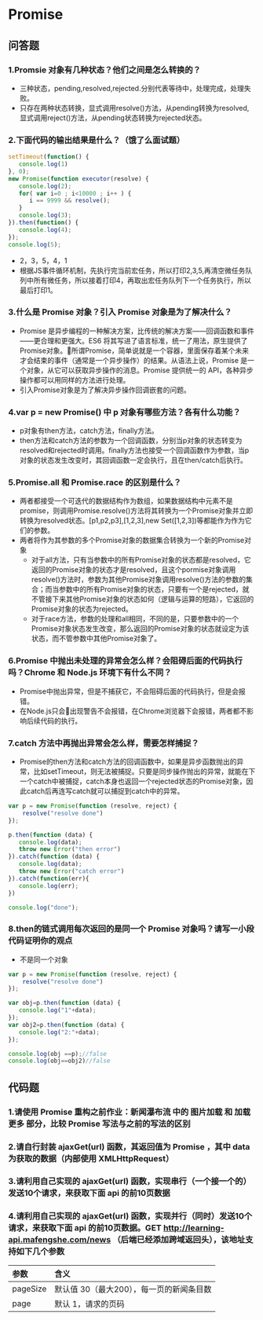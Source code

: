 # Promise

## 问答题

### 1.Promsie 对象有几种状态？他们之间是怎么转换的？

- 三种状态，pending,resolved,rejected.分别代表等待中，处理完成，处理失败。
- 只存在两种状态转换，显式调用resolve()方法，从pending转换为resolved,显式调用reject()方法，从pending状态转换为rejected状态。

### 2.下面代码的输出结果是什么？（饿了么面试题）

```js
setTimeout(function() {
   console.log(1)
}, 0);
new Promise(function executor(resolve) {
   console.log(2);
   for( var i=0 ; i<10000 ; i++ ) {
      i == 9999 && resolve();
   }
   console.log(3);
}).then(function() {
   console.log(4);
});
console.log(5);
```

- 2，3，5，4，1
- 根据JS事件循环机制，先执行完当前宏任务，所以打印2,3,5,再清空微任务队列中所有微任务，所以接着打印4，再取出宏任务队列下一个任务执行，所以最后打印1。

### 3.什么是 Promise 对象？引入 Promise 对象是为了解决什么？

- Promise 是异步编程的一种解决方案，比传统的解决方案——回调函数和事件——更合理和更强大。ES6 将其写进了语言标准，统一了用法，原生提供了Promise对象。所谓Promise，简单说就是一个容器，里面保存着某个未来才会结束的事件（通常是一个异步操作）的结果。从语法上说，Promise 是一个对象，从它可以获取异步操作的消息。Promise 提供统一的 API，各种异步操作都可以用同样的方法进行处理。
- 引入Promise对象是为了解决异步操作回调嵌套的问题。

### 4.var p = new Promise() 中 p 对象有哪些方法？各有什么功能？

- p对象有then方法，catch方法，finally方法。
- then方法和catch方法的参数为一个回调函数，分别当p对象的状态转变为resolved和rejected时调用。finally方法也接受一个回调函数作为参数，当p对象的状态发生改变时，其回调函数一定会执行，且在then/catch后执行。

### 5.Promise.all 和 Promise.race 的区别是什么？

- 两者都接受一个可迭代的数据结构作为数组，如果数据结构中元素不是promise，则调用Promise.resolve()方法将其转换为一个Promise对象并立即转换为resolved状态。[p1,p2,p3],[1,2,3],new Set([1,2,3])等都能作为作为它们的参数。
- 两者将作为其参数的多个Promise对象的数据集合转换为一个新的Promise对象
  - 对于all方法，只有当参数中的所有Promise对象的状态都是resolved，它返回的Promise对象的状态才是resolved，且这个pormise对象调用resolve()方法时，参数为其他Promise对象调用resolve()方法的参数的集合；而当参数中的所有Promise对象的状态，只要有一个是rejected，就不管接下来其他Promise对象的状态如何（逻辑与运算的短路），它返回的Promise对象的状态为rejected。
  - 对于race方法，参数的处理和all相同，不同的是，只要参数中的一个Promise对象状态发生改变，那么返回的Promise对象的状态就设定为该状态，而不管参数中其他Promise对象了。

### 6.Promise 中抛出未处理的异常会怎么样？会阻碍后面的代码执行吗？Chrome 和 Node.js 环境下有什么不同？

- Promise中抛出异常，但是不捕获它，不会阻碍后面的代码执行，但是会报错。
- 在Node.js只会出现警告不会报错，在Chrome浏览器下会报错，两者都不影响后续代码的执行。

### 7.catch 方法中再抛出异常会怎么样，需要怎样捕捉？

- Promise的then方法和catch方法的回调函数中，如果是异步函数抛出的异常，比如setTimeout，则无法被捕捉。只要是同步操作抛出的异常，就能在下一个catch中被捕捉，catch本身也返回一个rejected状态的Promise对象，因此catch后再连写catch就可以捕捉到catch中的异常。

```js
var p = new Promise(function (resolve, reject) {
    resolve("resolve done")
});

p.then(function (data) {
   console.log(data);
   throw new Error("then error") 
}).catch(function (data) {
   console.log(data);
   throw new Error("catch error")
}).catch(function(err){
   console.log(err);
})

console.log("done");
```

### 8.then的链式调用每次返回的是同一个 Promise 对象吗？请写一小段代码证明你的观点

- 不是同一个对象

```js
var p = new Promise(function (resolve, reject) {
    resolve("resolve done")
});

var obj=p.then(function (data) {
   console.log("1"+data);
});
var obj2=p.then(function (data) {
   console.log("2:"+data);
});

console.log(obj ==p);//false
console.log(obj==obj2)//false
```

## 代码题

### 1.请使用 Promise 重构之前作业：新闻瀑布流 中的 图片加载 和 加载更多 部分，比较 Promise 写法与之前的写法的区别

### 2.请自行封装 ajaxGet(url) 函数，其返回值为 Promise ，其中 data 为获取的数据（内部使用 XMLHttpRequest）

### 3.请利用自己实现的 ajaxGet(url) 函数，实现串行（一个接一个的）发送10个请求，来获取下面 api 的前10页数据

### 4.请利用自己实现的 ajaxGet(url) 函数，实现并行（同时）发送10个请求，来获取下面 api 的前10页数据。GET http://learning-api.mafengshe.com/news （后端已经添加跨域返回头），该地址支持如下几个参数

|参数|含义|
|:--|:--|
|pageSize|默认值 30（最大200），每一页的新闻条目数|
|page|默认 1，请求的页码|

